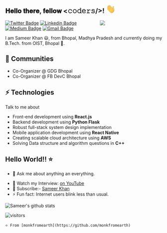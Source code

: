 <h2> 𝐇𝐞𝐥𝐥𝐨 𝐭𝐡𝐞𝐫𝐞, 𝐟𝐞𝐥𝐥𝐨𝐰 <𝚌𝚘𝚍𝚎𝚛𝚜/>! <img src="https://raw.githubusercontent.com/ABSphreak/ABSphreak/master/gifs/Hi.gif" width="30px"></h2>

<img align='right' src='https://user-images.githubusercontent.com/5713670/87202985-820dcb80-c2b6-11ea-9f56-7ec461c497c3.gif' width='200"'>

[![Twitter Badge](https://img.shields.io/badge/-@monkfromearth-1ca0f1?style=flat-square&labelColor=1ca0f1&logo=twitter&logoColor=white&link=https://twitter.com/monkfromearth)](https://twitter.com/monkfromearth) [![Linkedin Badge](https://img.shields.io/badge/-monkfromearth-blue?style=flat-square&logo=Linkedin&logoColor=white&link=https://www.linkedin.com/in/monkfromearth/)](https://www.linkedin.com/in/monkfromearth/) [![Medium Badge](https://img.shields.io/badge/-@monkfromearth-03a57a?style=flat-square&labelColor=000000&logo=Medium&link=https://medium.com/@monkfromearth/)](https://medium.com/@monkfromearth)
[![Gmail Badge](https://img.shields.io/badge/-sameerkhanofficial@gmail.com-c14438?style=flat-square&logo=Gmail&logoColor=white&link=mailto:sameerkhanofficial@gmail.com)](mailto:sameerkhanofficial@gmail.com)

I am Sameer Khan 😃, from Bhopal, Madhya Pradesh and currently doing my B.Tech. from OIST, Bhopal 🏫.

## 👯 Communities
* Co-Organizer @ GDG Bhopal
* Co-Organizer @ FB DevC Bhopal

## ⚡ Technologies
Talk to me about
- Front-end development using **React.js**
- Backend development using **Python Flask**
- Robust full-stack system design implementation
- Mobile application development using **React Native**
- Creating scalable cloud architecture using **AWS**
- Solving Data structure and algorithm questions in **C++**

## Hello World!! ⭐️
- 💬 Ask me about anything an everything.
<!-- - 📫 Read my blogs: [Harsh Blog](https://harshblog.xyz) -->
- 🎯 Watch my Interview: [on YouTube](https://bit.ly/sk-interview)
- 🔔 Subscribe:- [Sameer Khan](https://www.youtube.com/channel%2FUCRyv5xFZwduoEpexogH70Bw)
- ⚡ Fun fact: Internet users blink less than usual.

![Sameer's github stats](https://github-readme-stats.vercel.app/api?username=monkfromearth&hide=["issues"]&show_icons=true)

![visitors](https://visitor-badge.glitch.me/badge?page_id=monkfromearth.monkfromearth)

```⭐️ From [monkfromearth](https://github.com/monkfromearth)```

